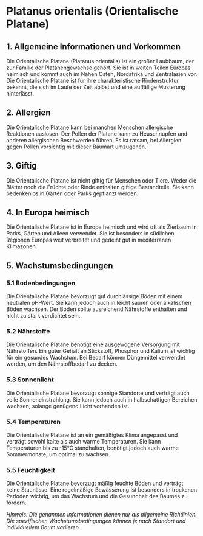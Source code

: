 # Platanus orientalis (Orientalische Platane)

## 1. Allgemeine Informationen und Vorkommen
Die Orientalische Platane (Platanus orientalis) ist ein großer Laubbaum, der zur Familie der Platanengewächse gehört. Sie ist in weiten Teilen Europas heimisch und kommt auch im Nahen Osten, Nordafrika und Zentralasien vor. Die Orientalische Platane ist für ihre charakteristische Rindenstruktur bekannt, die sich im Laufe der Zeit ablöst und eine auffällige Musterung hinterlässt.

## 2. Allergien
Die Orientalische Platane kann bei manchen Menschen allergische Reaktionen auslösen. Der Pollen der Platane kann zu Heuschnupfen und anderen allergischen Beschwerden führen. Es ist ratsam, bei Allergien gegen Pollen vorsichtig mit dieser Baumart umzugehen.

## 3. Giftig
Die Orientalische Platane ist nicht giftig für Menschen oder Tiere. Weder die Blätter noch die Früchte oder Rinde enthalten giftige Bestandteile. Sie kann bedenkenlos in Gärten oder Parks gepflanzt werden.

## 4. In Europa heimisch
Die Orientalische Platane ist in Europa heimisch und wird oft als Zierbaum in Parks, Gärten und Alleen verwendet. Sie ist besonders in südlichen Regionen Europas weit verbreitet und gedeiht gut in mediterranen Klimazonen.

## 5. Wachstumsbedingungen
### 5.1 Bodenbedingungen
Die Orientalische Platane bevorzugt gut durchlässige Böden mit einem neutralen pH-Wert. Sie kann jedoch auch in leicht sauren oder alkalischen Böden wachsen. Der Boden sollte ausreichend Nährstoffe enthalten und nicht zu stark verdichtet sein.

### 5.2 Nährstoffe
Die Orientalische Platane benötigt eine ausgewogene Versorgung mit Nährstoffen. Ein guter Gehalt an Stickstoff, Phosphor und Kalium ist wichtig für ein gesundes Wachstum. Bei Bedarf können Düngemittel verwendet werden, um den Nährstoffbedarf zu decken.

### 5.3 Sonnenlicht
Die Orientalische Platane bevorzugt sonnige Standorte und verträgt auch volle Sonneneinstrahlung. Sie kann jedoch auch in halbschattigen Bereichen wachsen, solange genügend Licht vorhanden ist.

### 5.4 Temperaturen
Die Orientalische Platane ist an ein gemäßigtes Klima angepasst und verträgt sowohl kalte als auch warme Temperaturen. Sie kann Temperaturen bis zu -15°C standhalten, benötigt jedoch auch warme Sommermonate, um optimal zu wachsen.

### 5.5 Feuchtigkeit
Die Orientalische Platane bevorzugt mäßig feuchte Böden und verträgt keine Staunässe. Eine regelmäßige Bewässerung ist besonders in trockenen Perioden wichtig, um das Wachstum und die Gesundheit des Baumes zu fördern.

*Hinweis: Die genannten Informationen dienen nur als allgemeine Richtlinien. Die spezifischen Wachstumsbedingungen können je nach Standort und individuellem Baum variieren.*
